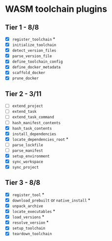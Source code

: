 # WASM toolchain plugins

## Tier 1 - 8/8

- [x] `register_toolchain` \*
- [x] `initialize_toolchain`
- [x] `detect_version_files`
- [x] `parse_version_file`
- [x] `define_toolchain_config`
- [x] `define_docker_metadata`
- [x] `scaffold_docker`
- [x] `prune_docker`

## Tier 2 - 3/11

- [ ] `extend_project`
- [ ] `extend_task`
- [ ] `extend_task_command`
- [ ] `hash_manifest_contents`
- [x] `hash_task_contents`
- [x] `install_dependencies`
- [x] `locate_dependencies_root` \*
- [ ] `parse_lockfile`
- [ ] `parse_manifest`
- [x] `setup_environment`
- [x] `sync_workspace`
- [x] `sync_project`

## Tier 3 - 8/8

- [x] `register_tool` \*
- [x] `download_prebuilt` or `native_install` \*
- [x] `unpack_archive`
- [x] `locate_executables` \*
- [x] `load_versions` \*
- [x] `resolve_version` \*
- [x] `setup_toolchain`
- [x] `teardown_toolchain`
